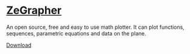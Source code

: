 # [ZeGrapher](https://zegrapher.com/)

An open source, free and easy to use math plotter. It can plot functions, sequences, parametric equations and data on the plane.

[Download](https://zegrapher.com/download/ZeGrapher_v3.1.1_Linux_64bit.AppImage)